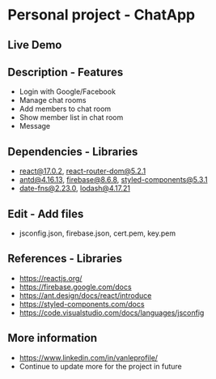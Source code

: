 # Personal project - ChatApp

## Live Demo

## Description - Features

- Login with Google/Facebook
- Manage chat rooms
- Add members to chat room
- Show member list in chat room
- Message

## Dependencies - Libraries

- react@17.0.2, react-router-dom@5.2.1
- antd@4.16.13, firebase@8.6.8, styled-components@5.3.1
- date-fns@2.23.0, lodash@4.17.21

## Edit - Add files

- jsconfig.json, firebase.json, cert.pem, key.pem

## References - Libraries

- https://reactjs.org/
- https://firebase.google.com/docs
- https://ant.design/docs/react/introduce
- https://styled-components.com/docs
- https://code.visualstudio.com/docs/languages/jsconfig

## More information

- https://www.linkedin.com/in/vanleprofile/
- Continue to update more for the project in future

